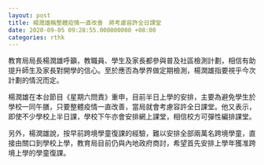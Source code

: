 ```yaml
---
layout: post
title: 楊潤雄稱整體疫情一直改善　將考慮容許全日課堂
date: 2020-09-05 09:28:55.000000000 +08:00
categories: rthk
---
```


教育局局長楊潤雄呼籲，教職員、學生及家長都參與普及社區檢測計劃，相信有助提升師生及家長對開學的信心。至於應否為學界做定期檢測，楊潤雄指要視乎今次計劃的情況而定。

楊潤雄在本台節目《星期六問責》重申，目前半日上學的安排，主要為避免學生於學校一同午膳，只要整體疫情一直改善，當局就會考慮容許全日課堂。他又表示，即使不少學校上半日課，學校下午亦會安排網上課堂，相信校方可彈性編排課堂。

另外，楊潤雄說，按早前跨境學童復課的經驗，難以安排全部兩萬名跨境學童，直接由關口到學校上學，教育局目前仍與內地政府商討，希望首先安排上學年獲准跨境上學的學童復課。
